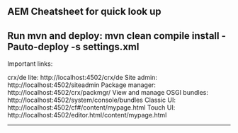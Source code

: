 
AEM Cheatsheet for quick look up
---
Run mvn and deploy:
mvn clean compile install -Pauto-deploy -s settings.xml
---

Important links:

crx/de lite: http://localhost:4502/crx/de
Site admin: http://localhost:4502/siteadmin
Package manager: http://localhost:4502/crx/packmgr/
View and manage OSGI bundles: http://localhost:4502/system/console/bundles
Classic UI: http://localhost:4502/cf#/content/mypage.html
Touch UI: http://localhost:4502/editor.html/content/mypage.html

---
